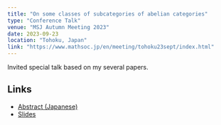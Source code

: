 ```yaml
---
title: "On some classes of subcategories of abelian categories"
type: "Conference Talk"
venue: "MSJ Autumn Meeting 2023"
date: 2023-09-23
location: "Tohoku, Japan"
link: "https://www.mathsoc.jp/en/meeting/tohoku23sept/index.html"
---
```


Invited special talk based on my several papers.


## Links
- [Abstract (Japanese)](/files/2023-09-23-abstract.pdf)
- [Slides](/files/2023-09-23.pdf)